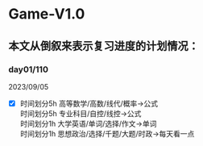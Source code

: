 # Game-V1.0

## 本文从倒叙来表示复习进度的计划情况：

### day01/110

2023/09/05

- [x] 时间划分5h  高等数学/高数/线代/概率→公式</br>
时间划分5h 专业科目/自控/线控→公式</br>
时间划分1h 大学英语/单词/选择/作文→单词</br>
时间划分1h 思想政治/选择/千题/大题/时政→每天看一点</br>
